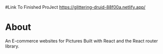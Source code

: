 #Link To Finished ProJect
https://glittering-druid-88f00a.netlify.app/

# About
An E-commerce websites for Pictures Built with React and the React router library.

